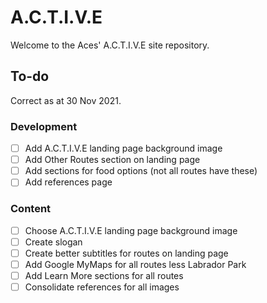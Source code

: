 # A.C.T.I.V.E
Welcome to the Aces' A.C.T.I.V.E site repository.

## To-do
Correct as at 30 Nov 2021.

### Development
- [ ] Add A.C.T.I.V.E landing page background image
- [ ] Add Other Routes section on landing page
- [ ] Add sections for food options (not all routes have these)
- [ ] Add references page

### Content
- [ ] Choose A.C.T.I.V.E landing page background image
- [ ] Create slogan
- [ ] Create better subtitles for routes on landing page
- [ ] Add Google MyMaps for all routes less Labrador Park
- [ ] Add Learn More sections for all routes
- [ ] Consolidate references for all images